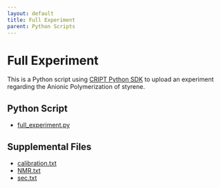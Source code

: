 ```yaml
---
layout: default
title: Full Experiment
parent: Python Scripts
---
```


# Full Experiment

This is a Python script using [CRIPT Python SDK](https://c-accel-cript.github.io/cript/) to upload an experiment regarding the Anionic Polymerization of styrene.

## Python Script

* [full_experiment.py](python_sdk_scripts/full_experiment/full_experiment.py)

## Supplemental Files
* [calibration.txt](python_sdk_scripts/full_experiment/test_data/calibration.txt)
* [NMR.txt](python_sdk_scripts/full_experiment/test_data/NMR.txt)
* [sec.txt](python_sdk_scripts/full_experiment/test_data/sec.txt)
